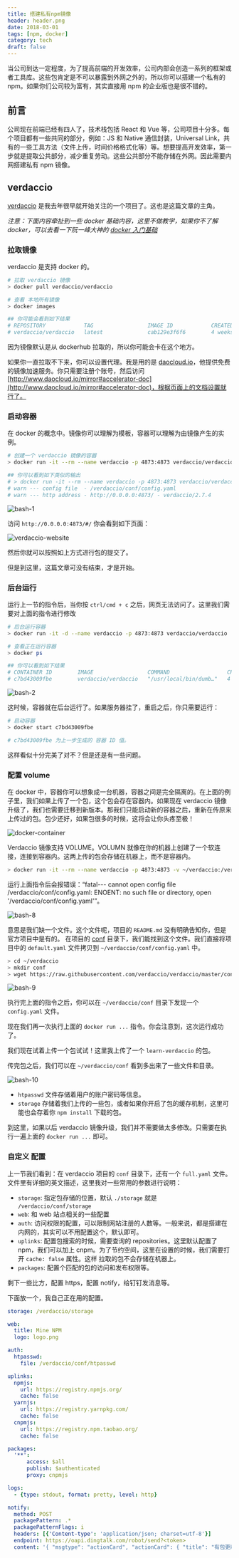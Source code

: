 ```yaml
---
title: 搭建私有npm镜像
header: header.png
date: 2018-03-01
tags: [npm, docker]
category: tech
draft: false
---
```


当公司到达一定程度，为了提高前端的开发效率，公司内部会创造一系列的框架或者工具库。这些包肯定是不可以暴露到外网之外的，所以你可以搭建一个私有的 npm。如果你们公司较为富有，其实直接用 npm 的企业版也是很不错的。

## 前言

公司现在前端已经有四人了，技术栈包括 React 和 Vue 等，公司项目十分多。每个项目都有一些共同的部分，例如：JS 和 Native 通信封装，Universal Link，共有的一些工具方法（文件上传，时间价格格式化等）等。想要提高开发效率，第一步就是提取公共部分，减少重复劳动。这些公共部分不能存储在外网。因此需要内网搭建私有 npm 镜像。

## verdaccio

[verdaccio](https://github.com/verdaccio/verdaccio) 是我去年很早就开始关注的一个项目了。这也是这篇文章的主角。

*注意：下面内容牵扯到一些 docker 基础内容，这里不做教学，如果你不了解 docker，可以去看一下阮一峰大神的 [docker 入门基础](http://www.ruanyifeng.com/blog/2018/02/docker-tutorial.html)*


### 拉取镜像

verdaccio 是支持 docker 的。

```bash
# 拉取 verdaccio 镜像
> docker pull verdaccio/verdaccio

# 查看 本地所有镜像
> docker images

## 你可能会看到如下结果
# REPOSITORY            TAG                 IMAGE ID            CREATED             SIZE
# verdaccio/verdaccio   latest              cab129e3f6f6        4 weeks ago         345MB
```

因为镜像默认是从 dockerhub 拉取的，所以你可能会卡在这个地方。

如果你一直拉取不下来，你可以设置代理。我是用的是 [daocloud.io](http://www.daocloud.io/mirror#accelerator-doc)，他提供免费的镜像加速服务。你只需要注册个账号，然后访问 [http://www.daocloud.io/mirror#accelerator-doc](http://www.daocloud.io/mirror#accelerator-doc)，根据页面上的文档设置就行了。

### 启动容器

在 docker 的概念中。镜像你可以理解为模板，容器可以理解为由镜像产生的实例。

```bash
# 创建一个 verdaccio 镜像的容器
> docker run -it --rm --name verdaccio -p 4873:4873 verdaccio/verdaccio

## 你可以看到如下类似的输出
# > docker run -it --rm --name verdaccio -p 4873:4873 verdaccio/verdaccio
# warn --- config file  - /verdaccio/conf/config.yaml
# warn --- http address - http://0.0.0.0:4873/ - verdaccio/2.7.4
```

![bash-1](img/bash-1.png)

访问 `http://0.0.0.0:4873/#/` 你会看到如下页面：

![verdaccio-website](img/verdaccio-website.png)

然后你就可以按照如上方式进行包的提交了。

但是到这里，这篇文章可没有结束，才是开始。

### 后台运行

运行上一节的指令后，当你按 `ctrl/cmd + c` 之后，网页无法访问了。这里我们需要对上面的指令进行修改

```bash
# 后台运行容器
> docker run -it -d --name verdaccio -p 4873:4873 verdaccio/verdaccio

# 查看正在运行容器
> docker ps

## 你可以看到如下结果
# CONTAINER ID        IMAGE                 COMMAND                  CREATED             STATUS              PORTS                    NAMES
# c7bd43009fbe        verdaccio/verdaccio   "/usr/local/bin/dumb…"   4 seconds ago       Up 3 seconds        0.0.0.0:4873->4873/tcp   verdaccio
```

![bash-2](img/bash-2.png)

这时候，容器就在后台运行了。如果服务器挂了，重启之后，你只需要运行：

```bash
# 启动容器
> docker start c7bd43009fbe

# c7bd43009fbe 为上一步生成的 容器 ID 值。
```

这样看似十分完美了对不？但是还是有一些问题。

### 配置 volume

在 docker 中，容器你可以想象成一台机器，容器之间是完全隔离的。在上面的例子里，我们如果上传了一个包，这个包会存在容器内。如果现在 verdaccio 镜像升级了，我们也需要迁移到新版本。那我们只能启动新的容器之后，重新在传原来上传过的包。包少还好，如果包很多的时候，这将会让你头疼至极！

![docker-container](img/docker-container.png)

Verdaccio 镜像支持 VOLUME。VOLUMN 就像在你的机器上创建了一个软连接，连接到容器内。这两上传的包会存储在机器上，而不是容器内。

```bash
> docker run -it --rm --name verdaccio -p 4873:4873 -v ~/verdaccio:/verdaccio verdaccio/verdaccio
```

运行上面指令后会报错误：“fatal--- cannot open config file /verdaccio/conf/config.yaml: ENOENT: no such file or directory, open '/verdaccio/conf/config.yaml'”。

![bash-8](img/bash-8.png)

意思是我们缺一个文件。这个文件呢，项目的 `README.md` 没有明确告知你，但是官方项目中是有的。 在项目的 [conf](https://github.com/verdaccio/verdaccio/tree/master/conf) 目录下，我们能找到这个文件。我们直接将项目中的 `default.yaml` 文件拷贝到 `~/verdaccio/conf/config.yaml` 中。

```bash
> cd ~/verdaccio
> mkdir conf
> wget https://raw.githubusercontent.com/verdaccio/verdaccio/master/conf/default.yaml -O conf/config.yaml
```

![bash-9](img/bash-9.png)

执行完上面的指令之后，你可以在 `~/verdaccio/conf` 目录下发现一个 `config.yaml` 文件。

现在我们再一次执行上面的 `docker run ...` 指令。你会注意到，这次运行成功了。

我们现在试着上传一个包试试！这里我上传了一个 `learn-verdaccio` 的包。

传完包之后，我们可以在 `~/verdaccio/conf` 看到多出来了一些文件和目录。

![bash-10](img/bash-10.png)

- `htpasswd` 文件存储着用户的账户密码等信息。
- `storage` 存储着我们上传的一些包，或者如果你开启了包的缓存机制，这里可能也会存着你 `npm install` 下载的包。

到这里，如果以后 verdaccio 镜像升级，我们并不需要做太多修改。只需要在执行一遍上面的 `docker run ...` 即可。

### 自定义 配置

上一节我们看到：在 verdaccio 项目的 `conf` 目录下，还有一个 `full.yaml` 文件。文件里有详细的英文描述，这里我对一些常用的参数进行说明：

- `storage`: 指定包存储的位置，默认 `./storage` 就是 `/verdaccio/conf/storage`
- `web`: 和 web 站点相关的一些配置
- `auth`: 访问权限的配置，可以限制网站注册的人数等。一般来说，都是搭建在内网的，其实可以不用配置这个，默认即可。
- `uplinks`: 配置包搜索的时候，需要查询的 repositories。这里默认配置了 npm，我们可以加上 cnpm。为了节约空间，这里在设置的时候，我们需要打开 `cache: false` 属性。这样 拉取的包不会存储在机器上。
- `packages`: 配置个匹配的包的访问和发布权限等。

剩下一些比方，配置 https，配置 notify，给钉钉发消息等。

下面放一个，我自己正在用的配置。

```yaml
storage: /verdaccio/storage

web:
  title: Mine NPM
  logo: logo.png

auth:
  htpasswd:
    file: /verdaccio/conf/htpasswd

uplinks:
  npmjs:
    url: https://registry.npmjs.org/
    cache: false
  yarnjs:
    url: https://registry.yarnpkg.com/
    cache: false
  cnpmjs:
    url: https://registry.npm.taobao.org/
    cache: false

packages:
  '**':
      access: $all
      publish: $authenticated
      proxy: cnpmjs

logs:
  - {type: stdout, format: pretty, level: http}

notify:
  method: POST
  packagePattern: .*
  packagePatternFlags: i
  headers: [{'Content-type': 'application/json; charset=utf-8'}]
  endpoint: https://oapi.dingtalk.com/robot/send?<token>
  content: '{ "msgtype": "actionCard", "actionCard": { "title": "有包更新啦~\\(≧▽≦)/~", "text": "### {{name}} v{{dist-tags.latest}} 发布了 \n **描述** \n\n {{description}} \n\n **作者** \n\n {{maintainers.0.name}} &lt;{{maintainers.0.email}}&gt; \n", "hideAvatar": "0", "btnOrientation": "0", "singleTitle": "查看详情", "singleURL": "http://192.168.3.22:4873/#/detail/{{name}}" } }'
```
